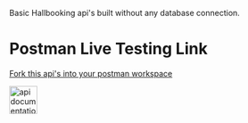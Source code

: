 Basic Hallbooking api's built without any database connection.
# Postman Live Testing Link 
<a href="https://www.postman.com/surendiran04/workspace/hall-booking/request/31848003-9369aa0e-ad0c-4ffa-8c69-4e501812e929">Fork this api's into your postman workspace</a>

<img src="https://drive.google.com/file/d/19lSYzyUcG6JpV04f2Dsu7x1xLghJQdEG/view?usp=sharing" alt="api documentation" style="height:50px;width:50px"><img>

